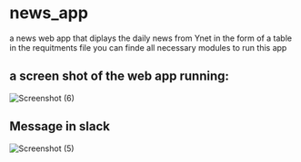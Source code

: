 # news_app
a news web app that diplays the daily news from Ynet in the form of a table
in the requitments file you can finde all necessary modules to run this app
## a screen shot of the web app running:
![Screenshot (6)]()
## Message in slack
![Screenshot (5)](https://user-images.githubusercontent.com/91056497/136705781-26f97b71-f54e-47d4-90a8-9ba38a093734.png)
